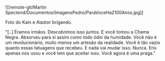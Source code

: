 ![[remote-git/Martin Spectend/Documentos/ImagensPedro/ParaVoceHa2100Anos.jpg]]

Foto do Kain e Alastor brigando.

"[..] Éramos irmãos. Descobrimos isso juntos. E você tomou a Chama Negra. Absorveu para si assim como todo ódio da humidade. Você não é um revolucionário, muito menos um artesão da realidade. Você é tão vazio quanto essas tatuagens que recebeu. E nada vai mudar isso. Nunca. Eris apenas nos usou e você tem que aceitar isso. Você agora é uma praga."

